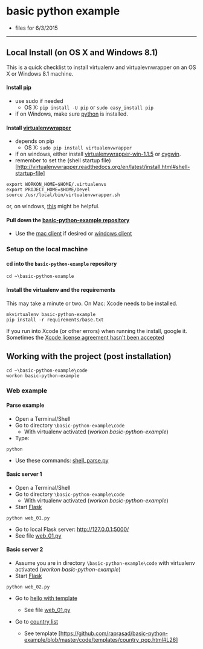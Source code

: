 basic python example
=======

- files for 6/3/2015

----

## Local Install (on OS X and Windows 8.1)

This is a quick checklist to install virtualenv and virtualevnwrapper on an OS X or Windows 8.1 machine. 

#### Install [pip](http://pip.readthedocs.org/en/latest/installing.html)

* use sudo if needed
    * OS X: ```pip install -U pip``` or ```sudo easy_install pip```
* if on Windows, make sure [python](https://www.python.org/downloads/) is installed.

#### Install [virtualenvwrapper](http://virtualenvwrapper.readthedocs.org/en/latest/install.html)

* depends on pip
    * OS X: ```sudo pip install virtualenvwrapper```
* if on windows, either install [virtualenvwrapper-win-1.1.5](https://pypi.python.org/pypi/virtualenvwrapper-win) or [cygwin](https://www.cygwin.com/).
* remember to set the (shell startup file)[http://virtualenvwrapper.readthedocs.org/en/latest/install.html#shell-startup-file]
```
export WORKON_HOME=$HOME/.virtualenvs
export PROJECT_HOME=$HOME/Devel
source /usr/local/bin/virtualenvwrapper.sh
``` 
or, on windows, [this](http://stackoverflow.com/questions/2615968/installing-virtualenvwrapper-on-windows) might be helpful.

#### Pull down the [basic-python-example repository](https://github.com/raprasad/basic-python-example)

* Use the [mac client](https://mac.github.com/) if desired or [windows client](https://windows.github.com/)

### Setup on the local machine

#### cd into the ```basic-python-example``` repository

```
cd ~\basic-python-example
```

#### Install the virtualenv and the requirements

This may take a minute or two.  On Mac: Xcode needs to be installed.
    
```
mkvirtualenv basic-python-example
pip install -r requirements/base.txt
```

If you run into Xcode (or other errors) when running the install, google it.  Sometimes the [Xcode license agreement hasn't been accepted](http://stackoverflow.com/questions/26197347/agreeing-to-the-xcode-ios-license-requires-admin-privileges-please-re-run-as-r/26197363#26197363)


## Working with the project (post installation)

```
cd ~\basic-python-example\code
workon basic-python-example
```

### Web example


#### Parse example

- Open a Terminal/Shell
- Go to directory ```\basic-python-example\code``` 
    - With virtualenv activated (*workon basic-python-example*)
- Type:
```
python
```
- Use these commands: [shell_parse.py]( https://github.com/raprasad/basic-python-example/blob/master/code/shell_parse.py)

#### Basic server 1

- Open a Terminal/Shell
- Go to directory ```\basic-python-example\code```
    - With virtualenv activated (*workon basic-python-example*)
- Start [Flask](http://flask.pocoo.org/)
```
python web_01.py
```
- Go to local Flask server: http://127.0.0.1:5000/
- See file [web_01.py](https://github.com/raprasad/basic-python-example/blob/master/code/web_01.py)

#### Basic server 2

- Assume you are in directory ```\basic-python-example\code``` with virtualenv activated (*workon basic-python-example*)
- Start [Flask](http://flask.pocoo.org/)
```
python web_02.py
```
- Go to [hello with template](http://127.0.0.1:5000/hello/yourname)
    - See file [web_01.py](https://github.com/raprasad/basic-python-example/blob/master/code/web_02.py)

- Go to [country list](http://127.0.0.1:5000/pop/USA)
    - See template [https://github.com/raprasad/basic-python-example/blob/master/code/templates/country_pop.html#L26]

